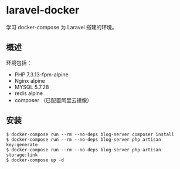# laravel-docker
学习 docker-compose 为 Laravel 搭建的环境。

## 概述
环境包括：
- PHP 7.3.13-fpm-alpine
- Nginx alpine
- MYSQL 5.7.28
- redis alpine
- composer （已配置阿里云镜像）

## 安装

``` shell
$ docker-compose run --rm --no-deps blog-server composer install
$ docker-compose run --rm --no-deps blog-server php artisan key:generate
$ docker-compose run --rm --no-deps blog-server php artisan storage:link
$ docker-compose up -d
```